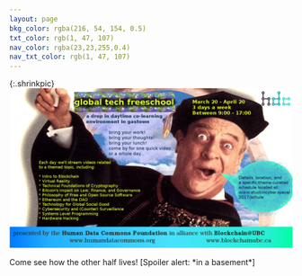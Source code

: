 ```yaml
---
layout: page
bkg_color: rgba(216, 54, 154, 0.5)
txt_color: rgb(1, 47, 107)
nav_color: rgba(23,23,255,0.4)
nav_txt_color: rgb(1, 47, 107)
---
```



{:.shrinkpic}
![Drop in Global Free School promo](/images/2017projects/dctrl_freischule.png)
  <figcaption>Come see how the other half lives! [Spoiler alert: *in a basement*]</figcaption>
